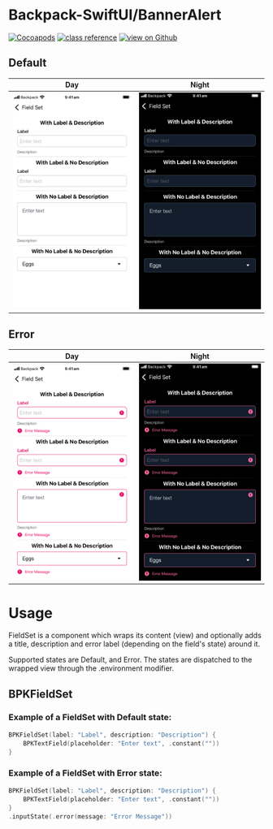 #  Backpack-SwiftUI/BannerAlert

[![Cocoapods](https://img.shields.io/cocoapods/v/Backpack-SwiftUI.svg?style=flat)](hhttps://cocoapods.org/pods/Backpack-SwiftUI)
[![class reference](https://img.shields.io/badge/Class%20reference-iOS-blue)](https://backpack.github.io/ios/versions/latest/swiftui/Structs/BPKFieldSet.html)
[![view on Github](https://img.shields.io/badge/Source%20code-GitHub-lightgrey)](https://github.com/Skyscanner/backpack-ios/tree/main/Backpack-SwiftUI/BPKFieldSet)

## Default

| Day | Night |
| --- | --- |
| <img src="https://raw.githubusercontent.com/Skyscanner/backpack-ios/main/screenshots/iPhone-swiftui_field-set___default_lm.png" alt="" width="375" /> |<img src="https://raw.githubusercontent.com/Skyscanner/backpack-ios/main/screenshots/iPhone-swiftui_field-set___default_dm.png" alt="" width="375" /> |

## Error

| Day | Night |
| --- | --- |
| <img src="https://raw.githubusercontent.com/Skyscanner/backpack-ios/main/screenshots/iPhone-swiftui_field-set___error_lm.png" alt="" width="375" /> |<img src="https://raw.githubusercontent.com/Skyscanner/backpack-ios/main/screenshots/iPhone-swiftui_field-set___error_dm.png" alt="" width="375" /> |

# Usage

FieldSet is a component which wraps its content (view) and optionally adds a title, description and error label (depending on the field's state) around it.

Supported states are Default, and Error. The states are dispatched to the wrapped view through the .environment modifier.


## BPKFieldSet

### Example of a FieldSet with Default state:

```swift
BPKFieldSet(label: "Label", description: "Description") {
    BPKTextField(placeholder: "Enter text", .constant(""))
}
```

### Example of a FieldSet with Error state:

```swift
BPKFieldSet(label: "Label", description: "Description") {
    BPKTextField(placeholder: "Enter text", .constant(""))
}
.inputState(.error(message: "Error Message"))
```
